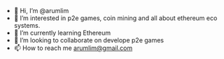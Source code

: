 - 👋 Hi, I’m @arumlim
- 👀 I’m interested in p2e games, coin mining and all about ethereum eco systems.
- 🌱 I’m currently learning Ethereum
- 💞️ I’m looking to collaborate on develope p2e games 
- 📫 How to reach me arumlim@gmail.com

<!---
arumlim/arumlim is a ✨ special ✨ repository because its `README.md` (this file) appears on your GitHub profile.
You can click the Preview link to take a look at your changes.
--->
